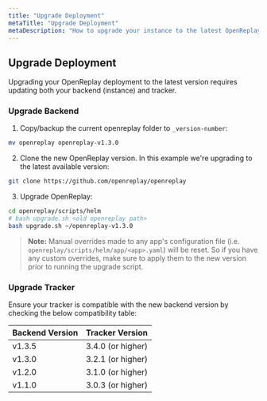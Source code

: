 ```yaml
---
title: "Upgrade Deployment"
metaTitle: "Upgrade Deployment"
metaDescription: "How to upgrade your instance to the latest OpenReplay version."
---
```


## Upgrade Deployment

Upgrading your OpenReplay deployment to the latest version requires updating both your backend (instance) and tracker.

### Upgrade Backend

1. Copy/backup the current openreplay folder to `_version-number`:
   
  ```bash 
  mv openreplay openreplay-v1.3.0
  ```

2. Clone the new OpenReplay version. In this example we're upgrading to the latest available version:
   
  ```bash 
  git clone https://github.com/openreplay/openreplay
  ```

3. Upgrade OpenReplay:

  ```bash
  cd openreplay/scripts/helm
  # bash upgrade.sh <old openreplay path>
  bash upgrade.sh ~/openreplay-v1.3.0
  ```

> **Note:** 
Manual overrides made to any app's configuration file (i.e. `openreplay/scripts/helm/app/<app>.yaml`) will be reset. So if you have any custom overrides, make sure to apply them to the new version prior to running the upgrade script.

### Upgrade Tracker

Ensure your tracker is compatible with the new backend version by checking the below compatibility table:

| Backend Version | Tracker Version |
|----------|-------------|
| v1.3.5 | 3.4.0 (or higher) |
| v1.3.0 | 3.2.1 (or higher) |
| v1.2.0 | 3.1.0 (or higher) |
| v1.1.0 | 3.0.3 (or higher) |